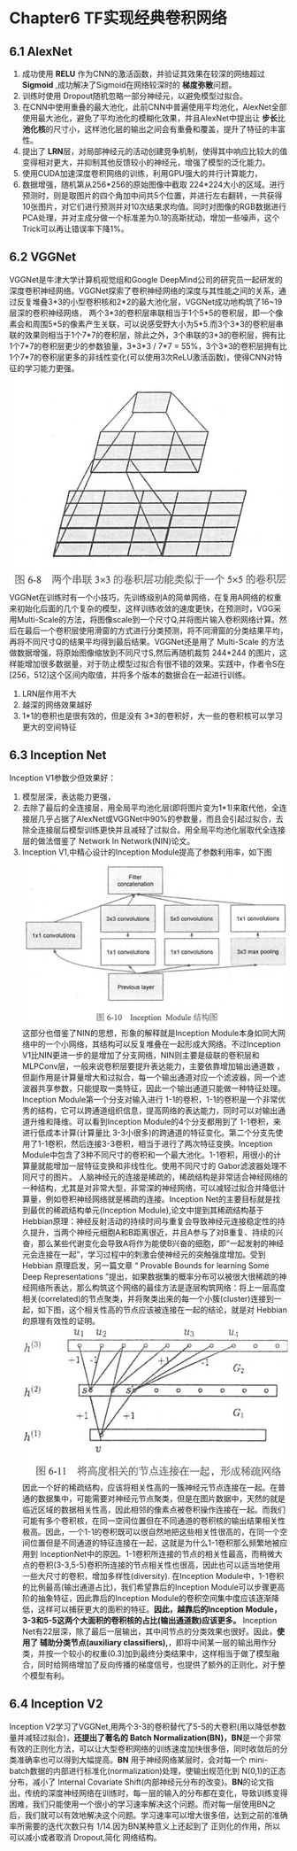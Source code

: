 # Chapter6 TF实现经典卷积网络
## 6.1 AlexNet
1. 成功使用 **RELU** 作为CNN的激活函数，并验证其效果在较深的网络超过 **Sigmoid** ,成功解决了Sigmoid在网络较深时的 **梯度弥散**问题。
2. 训练时使用 Dropout随机忽略一部分神经元，以避免模型过拟合。
3. 在CNN中使用重叠的最大池化，此前CNN中普遍使用平均池化，AlexNet全部使用最大池化，避免了平均池化的模糊化效果，并且AlexNet中提出让 **步长**比 **池化核**的尺寸小，这样池化层的输出之间会有重叠和覆盖，提升了特征的丰富性。
4. 提出了 **LRN**层，对局部神经元的活动创建竞争机制，使得其中响应比较大的值变得相对更大，并抑制其他反馈较小的神经元，增强了模型的泛化能力。
5. 使用CUDA加速深度卷积网络的训练，利用GPU强大的并行计算能力，
6. 数据增强，随机第从256\*256的原始图像中截取 224\*224大小的区域。进行预测时，则是取图片的四个角加中间共5个位置，并进行左右翻转，一共获得10张图片，对它们进行预测并对10次结果求均值。同时对图像的RGB数据进行PCA处理，并对主成分做一个标准差为0.1的高斯扰动，增加一些噪声，这个 Trick可以再让错误率下降1%。

## 6.2 VGGNet
VGGNet是牛津大学计算机视觉组和Google DeepMind公司的研究员一起研发的深度卷积神经网络。VGGNet探索了卷积神经网络的深度与其性能之间的关系，通过反复堆叠3\*3的小型卷积核和2\*2的最大池化层，VGGNet成功地构筑了16~19层深的卷积神经网络，
两个3\*3的卷积层串联相当于1个5\*5的卷积层，即一个像素会和周围5\*5的像素产生关联，可以说感受野大小为5\*5.而3个3\*3的卷积层串联的效果则相当于1个7\*7的卷积层，除此之外，3个串联的3\*3的卷积层，拥有比1个7\*7的卷积层更少的参数狼量，3\*3\*3 / 7\*7 = 55%，3个3\*3的卷积层拥有比1个7\*7的卷积层更多的非线性变化(可以使用3次ReLU激活函数)，使得CNN对特征的学习能力更强。
![](picture/2019-06-03-21-52-04.png)
VGGNet在训练时有一个小技巧，先训练级别A的简单网络，在复用A网络的权重来初始化后面的几个复杂的模型，这样训练收敛的速度更快，在预测时，VGG采用Multi-Scale的方法，将图像scale到一个尺寸Q,并将图片输入卷积网络计算。然后在最后一个卷积层使用滑窗的方式进行分类预测，将不同滑窗的分类结果平均，再将不同尺寸Q的结果平均得到最后结果。VGGNet还是用了 Multi-Scale 的方法做数据增强，将原始图像缩放到不同尺寸S,然后再随机裁剪 244*244 的图片，这样能增加很多数据量，对于防止模型过拟合有很不错的效果。实践中，作者令S在[256，512]这个区间内取值，并将多个版本的数据合在一起进行训练。
1. LRN层作用不大
2. 越深的网络效果越好
3. 1\*1的卷积也是很有效的，但是没有 3\*3的卷积好，大一些的卷积核可以学习更大的空间特征

## 6.3 Inception Net
Inception V1参数少但效果好：
1. 模型层深，表达能力更强， 
2. 去除了最后的全连接层，用全局平均池化层(即将图片变为1\*1)来取代他，全连接层几乎占据了AlexNet或VGGNet中90%的参数量，而且会引起过拟合，去除全连接层后模型训练更快并且减轻了过拟合。用全局平均池化层取代全连接层的做法借鉴了 Network In Network(NIN)论文。
3. Inception V1,中精心设计的Inception Module提高了参数利用率，如下图
![](picture/2019-06-04-10-52-31.png)
这部分也借鉴了NIN的思想，形象的解释就是Inception Module本身如同大网络中的一个小网络，其结构可以反复堆叠在一起形成大网络。不过Inception V1比NIN更进一步的是增加了分支网络，NIN则主要是级联的卷积层和MLPConv层，一般来说卷积层要提升表达能力，主要依靠增加输出通道数 ，但副作用是计算量增大和过拟合，每一个输出通道对应一个滤波器，同一个滤波器共享参数，只能提取一类特征，因此一个输出通道只能做一种特征处理。
Inception Module第一个分支对输入进行 1-1的卷积，1-1的卷积是一个非常优秀的结构，它可以跨通道组织信息，提高网络的表达能力，同时可以对输出通道升维和降维。可以看到Inception Module的4个分支都用到了 1-1卷积，来进行低成本计算(计算量比 3-3小很多)的跨通道的特征变化。第二个分支先使用了1-1卷积，然后连接3-3卷积，相当于进行了两次特征变换。Inception Module中包含了3种不同尺寸的卷积和一个最大池化。1-1卷积，用很小的计算量就能增加一层特征变换和非线性化。使用不同尺寸的 Gabor滤波器处理不同尺寸的图片。
人脑神经元的连接是稀疏的，稀疏结构是非常适合神经网络的一种结构，尤其是对非常大型，非常深的神经网络，可以减轻过拟合并降低计算量，例如卷积神经网络就是稀疏的连接。Inception Net的主要目标就是找到最优的稀疏结构单元(Inception Module),论文中提到其稀疏结构基于 Hebbian原理：神经反射活动的持续时间与重复会导致神经元连接稳定性的持久提升，当两个神经元细胞A和B距离很近，并且A参与了对B重复、持续的兴奋，那么某些代谢变化会导致A将作为能使B兴奋的细胞，即“一起发射的神经元会连接在一起”，学习过程中的刺激会使神经元的突触强度增加。受到 Hebbian 原理启发，另一篇文章 “ Provable Bounds for learning Some Deep Representations ”提出，如果数据集的概率分布可以被很大很稀疏的神经网络所表达，那么构筑这个网络的最佳方法是逐层构筑网络：将上一层高度相关(correlated)的节点聚类，并将聚类出来的每一个小簇(cluster)连接到一起，如下图，这个相关性高的节点应该被连接在一起的结论，就是对 Hebbian的原理有效性的证明。
![](picture/2019-06-04-13-19-42.png)
因此一个好的稀疏结构，应该将相关性高的一簇神经元节点连接在一起。在普通的数据集中，可能需要对神经元节点聚类，但是在图片数据中，天然的就是临近区域的数据相关性高，因此相邻的像素点被卷积操作连接在一起。而我们可能有多个卷积核，在同一空间位置但在不同通道的卷积核的输出结果相关性极高。因此，一个1-1的卷积既可以很自然地把这些相关性很高的，在同一个空间位置但是不同通道的特征连接在一起，这就是为什么1-1卷积那么频繁地被应用到 InceptionNet中的原因。1-1卷积所连接的节点的相关性最高，而稍微大点的卷积(3-3,5-5)卷积所连接的节点相关性也很高，因此也可以适当地使用一些大尺寸的卷积，增加多样性(diversity).
在Inception Module中，1-1卷积的比例最高(输出通道占比)，我们希望靠后的Inception Module可以步骤更高阶的抽象特征，因此靠后的Inception Module的卷积空间集中度应该逐渐降低，这样可以捕获更大的面积的特征。**因此，越靠后的Inception Module，3-3和5-5这两个大面积的卷积核的占比(输出通道数)应该更多。**
Inception Net有22层深，除了最后一层输出，其中间节点的分类效果也很好。因此，**使用了 辅助分类节点(auxiliary classifiers),**，即将中间某一层的输出用作分类，并按一个较小的权重(0.3)加到最终分类结果中，这样相当于做了模型融合，同时给网络增加了反向传播的梯度信号，也提供了额外的正则化，对于整个模型有利。

## 6.4 Inception V2
Inception V2学习了VGGNet,用两个3-3的卷积替代了5-5的大卷积(用以降低参数量并减轻过拟合)，**还提出了著名的 Batch Normalization(BN)，BN**是一个非常有效的正则化方法，可以让大型卷积网络的训练速度加快很多倍，同时收敛后的分类准确率也可以得到大幅提高。**BN** 用于神经网络某层时，会对每一个 mini-batch数据的内部进行标准化(normalization)处理，使输出规范化到 N(0,1)的正态分布，减小了 Internal Covariate Shift(内部神经元分布的改变)。**BN**的论文指出，传统的深度神经网络在训练时，每一层的输入的分布都在变化，导致训练变得困难，我们只能使用一个很小的学习速率解决这个问题。而对每一层使用BN之后，我们就可以有效地解决这个问题。学习速率可以增大很多倍，达到之前的准确率所需要的迭代次数只有 1/14.因为BN某种意义上还起到了 正则化的作用，所以可以减小或者取消 Dropout,简化 网络结构。

